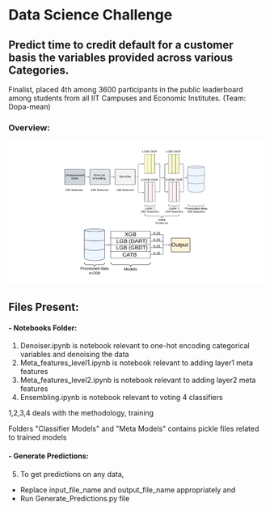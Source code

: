# Data Science Challenge

## Predict time to credit default for a customer basis the variables provided across various Categories.

Finalist, placed 4th among 3600 participants in the public leaderboard among students from all IIT Campuses and Economic Institutes. (Team: Dopa-mean)

### Overview: 

![Model Outline](https://github.com/Wickkey/American-Express-Campus-Superbowl-Challenge-2022/blob/main/Images/Model_Overview.png?raw=true)


## Files Present:
#### - Notebooks Folder:
1) Denoiser.ipynb is notebook relevant to one-hot encoding categorical variables and denoising the data
2) Meta_features_level1.ipynb is notebook relevant to adding layer1 meta features 
3) Meta_features_level2.ipynb is notebook relevant to adding layer2 meta features
4) Ensembling.ipynb is notebook relevant to voting 4 classifiers

1,2,3,4 deals with the methodology, training



Folders "Classifier Models" and "Meta Models" contains pickle files related to trained models


#### - Generate Predictions:
5) To get predictions on any data, 
- Replace input_file_name and output_file_name appropriately and 
- Run Generate_Predictions.py file


 
